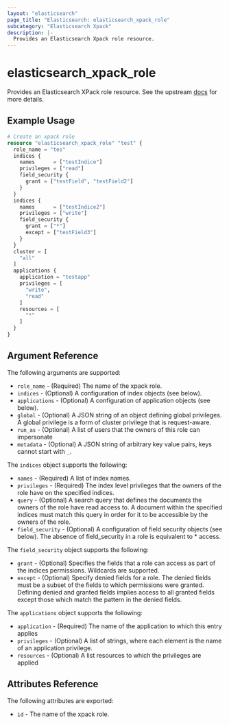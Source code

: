 ```yaml
---
layout: "elasticsearch"
page_title: "Elasticsearch: elasticsearch_xpack_role"
subcategory: "Elasticsearch Xpack"
description: |-
  Provides an Elasticsearch Xpack role resource.
---
```


# elasticsearch_xpack_role

Provides an Elasticsearch XPack role resource. See the upstream [docs](https://www.elastic.co/guide/en/elasticsearch/reference/current/security-api-put-role.html) for more details.

## Example Usage

```tf
# Create an xpack role
resource "elasticsearch_xpack_role" "test" {
  role_name = "tes"
  indices {
    names 	   = ["testIndice"]
    privileges = ["read"]
    field_security {
      grant = ["testField", "testField2"]
    }
  }
  indices {
    names 	   = ["testIndice2"]
    privileges = ["write"]
    field_security {
      grant = ["*"]
      except = ["testField3"]
    }
  }
  cluster = [
    "all"
  ]
  applications {
    application = "testapp"
    privileges = [
      "write",
      "read"
    ]
    resources = [
      "*"
    ]
  }
}
```


## Argument Reference

The following arguments are supported:

* `role_name` - (Required) The name of the xpack role.
* `indices` - (Optional) A configuration of index objects (see below).
* `applications` - (Optional) A configuration of application objects (see below).
* `global` - (Optional) A JSON string of an object defining global privileges. A global privilege is a form of cluster privilege that is request-aware.
* `run_as` - (Optional) A list of users that the owners of this role can impersonate
* `metadata` - (Optional) A JSON string of arbitrary key value pairs, keys cannot start with `_`.


The `indices` object supports the following:

* `names` - (Required) A list of index names.
* `privileges` - (Required) The index level privileges that the owners of the role have on the specified indices.
* `query` - (Optional) A search query that defines the documents the owners of the role have read access to. A document within the specified indices must match this query in order for it to be accessible by the owners of the role.
* `field_security` - (Optional) A configuration of field security objects (see below). The absence of field_security in a role is equivalent to * access.


The `field_security` object supports the following:

* `grant` - (Optional) Specifies the fields that a role can access as part of the indices permissions. Wildcards are supported.
* `except` - (Optional) Specify denied fields for a role. The denied fields must be a subset of the fields to which permissions were granted. Defining denied and granted fields implies access to all granted fields except those which match the pattern in the denied fields.


The `applications` object supports the following:

* `application` - (Required) The name of the application to which this entry applies
* `privileges` - (Optional) A list of strings, where each element is the name of an application privilege.
* `resources` - (Optional) A list resources to which the privileges are applied


## Attributes Reference

The following attributes are exported:

* `id` - The name of the xpack role.
